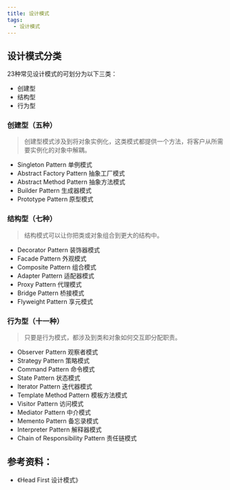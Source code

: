 ```yaml
---
title: 设计模式
tags:
  - 设计模式
---
```

## 设计模式分类
23种常见设计模式的可划分为以下三类：

* 创建型
* 结构型
* 行为型

### 创建型（五种）
> 创建型模式涉及到将对象实例化，这类模式都提供一个方法，将客户从所需要实例化的对象中解耦。

* Singleton Pattern 单例模式
* Abstract Factory Pattern 抽象工厂模式
* Abstract Method Pattern 抽象方法模式
* Builder Pattern 生成器模式
* Prototype Pattern 原型模式

### 结构型（七种）
> 结构模式可以让你把类或对象组合到更大的结构中。

* Decorator Pattern 装饰器模式
* Facade Pattern 外观模式
* Composite Pattern 组合模式
* Adapter Pattern 适配器模式
* Proxy Pattern 代理模式
* Bridge Pattern 桥接模式
* Flyweight Pattern 享元模式

### 行为型（十一种）
> 只要是行为模式，都涉及到类和对象如何交互即分配职责。

* Observer Pattern 观察者模式
* Strategy Pattern 策略模式
* Command Pattern 命令模式
* State Pattern 状态模式
* Iterator Pattern 迭代器模式
* Template Method Pattern 模板方法模式
* Visitor Pattern 访问模式
* Mediator Pattern 中介模式
* Memento Pattern 备忘录模式
* Interpreter Pattern 解释器模式
* Chain of Responsibility Pattern 责任链模式

## 参考资料：
* 《Head First 设计模式》
